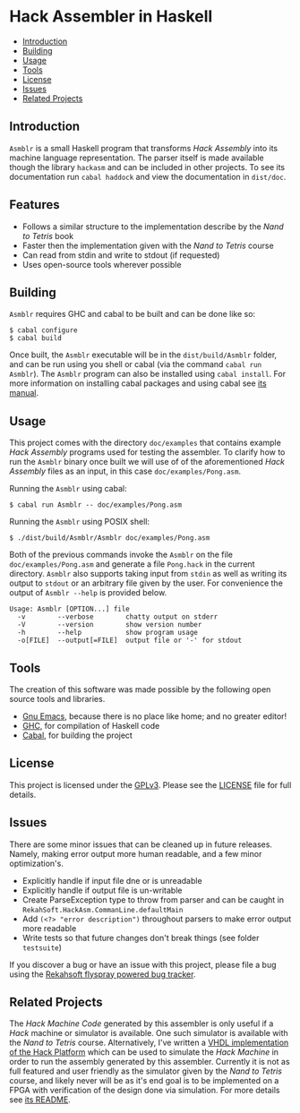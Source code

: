 # Hack Assembler in Haskell

* [Introduction](#introduction)
* [Building](#building)
* [Usage](#usage)
* [Tools](#tools)
* [License](#license)
* [Issues](#issues)
* [Related Projects](#related-projects)

## Introduction <a name="introduction"></a>

`Asmblr` is a small Haskell program that transforms *Hack Assembly* into its machine language
representation. The parser itself is made available though the library `hackasm` and can be
included in other projects. To see its documentation run `cabal haddock` and view the
documentation in `dist/doc`.

## Features <a name="features"></a>

* Follows a similar structure to the implementation describe by the *Nand to Tetris* book
* Faster then the implementation given with the *Nand to Tetris* course
* Can read from stdin and write to stdout (if requested)
* Uses open-source tools wherever possible

## Building <a name="building"></a>

`Asmblr` requires GHC and cabal to be built and can be done like so:

    $ cabal configure
    $ cabal build

Once built, the `Asmblr` executable will be in the `dist/build/Asmblr` folder, and can be run
using you shell or cabal (via the command `cabal run Asmblr`). The `Asmblr` program can also be
installed using `cabal install`. For more information on installing cabal packages and using
cabal see [its manual](https://www.haskell.org/cabal/users-guide/).

## Usage <a name="usage"></a>

This project comes with the directory `doc/examples` that contains example *Hack Assembly*
programs used for testing the assembler. To clarify how to run the `Asmblr` binary once built
we will use of of the aforementioned *Hack Assembly* files as an input, in this case
`doc/examples/Pong.asm`.

Running the `Asmblr` using cabal:

    $ cabal run Asmblr -- doc/examples/Pong.asm

Running the `Asmblr` using POSIX shell:

    $ ./dist/build/Asmblr/Asmblr doc/examples/Pong.asm

Both of the previous commands invoke the `Asmblr` on the file `doc/examples/Pong.asm` and
generate a file `Pong.hack` in the current directory. `Asmblr` also supports taking input from
`stdin` as well as writing its output to `stdout` or an arbitrary file given by the user. For
convenience the output of `Asmblr --help` is provided below.

    Usage: Asmblr [OPTION...] file
      -v        --verbose        chatty output on stderr
      -V        --version        show version number
      -h        --help           show program usage
      -o[FILE]  --output[=FILE]  output file or '-' for stdout

## Tools <a name="tools"></a>

The creation of this software was made possible by the following open source tools and
libraries.

* [Gnu Emacs][], because there is no place like home; and no greater editor!
* [GHC][], for compilation of Haskell code
* [Cabal][], for building the project

## License <a name="license"></a>

This project is licensed under the [GPLv3][]. Please see the [LICENSE](../tree/LICENSE) file for full details.

## Issues <a name="issues"></a>

There are some minor issues that can be cleaned up in future releases. Namely, making error
output more human readable, and a few minor optimization's.
 
* Explicitly handle if input file dne or is unreadable
* Explicitly handle if output file is un-writable
* Create ParseException type to throw from parser and can be caught in
  `RekahSoft.HackAsm.CommanLine.defaultMain`
* Add `(<?> "error description")` throughout parsers to make error output more readable
* Write tests so that future changes don't break things (see folder `testsuite`)

If you discover a bug or have an issue with this project, please file a bug using
the [Rekahsoft flyspray powered bug tracker](https://bugs.rekahsoft.ca/index.php?project=8).

## Related Projects <a name="related-projects"></a>

The *Hack Machine Code* generated by this assembler is only useful if a *Hack* machine or
simulator is available. One such simulator is available with the *Nand to Tetris* course.
Alternatively, I've written a
[VHDL implementation of the Hack Platform](http://git.rekahsoft.ca/hack) which can be used to
simulate the *Hack Machine* in order to run the assembly generated by this assembler. Currently
it is not as full featured and user friendly as the simulator given by the *Nand to Tetris*
course, and likely never will be as it's end goal is to be implemented on a FPGA with
verification of the design done via simulation. For more details see
[its README](http://git.rekahsoft.ca/hack/about).

[Gnu Emacs]: http://www.gnu.org/software/emacs/
[GPLv3]: https://www.gnu.org/licenses/gpl.html
[GHC]: https://www.haskell.org/ghc/
[Cabal]: https://github.com/haskell/cabal/

